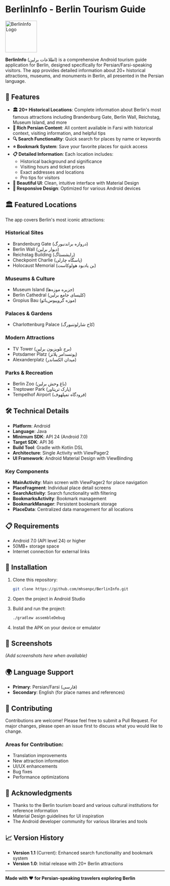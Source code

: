 # BerlinInfo - Berlin Tourism Guide

<img src="app/src/main/res/mipmap-hdpi/ic_launcher.png" alt="BerlinInfo Logo" width="100"/>

**BerlinInfo** (اطلاعات برلین) is a comprehensive Android tourism guide application for Berlin, designed specifically for Persian/Farsi-speaking visitors. The app provides detailed information about 20+ historical attractions, museums, and monuments in Berlin, all presented in the Persian language.

## 📱 Features

- **🏛️ 20+ Historical Locations**: Complete information about Berlin's most famous attractions including Brandenburg Gate, Berlin Wall, Reichstag, Museum Island, and more
- **📖 Rich Persian Content**: All content available in Farsi with historical context, visiting information, and helpful tips
- **🔍 Search Functionality**: Quick search for places by name or keywords
- **⭐ Bookmark System**: Save your favorite places for quick access
- **📋 Detailed Information**: Each location includes:
  - Historical background and significance
  - Visiting hours and ticket prices
  - Exact addresses and locations
  - Pro tips for visitors
- **🎨 Beautiful UI**: Clean, intuitive interface with Material Design
- **📱 Responsive Design**: Optimized for various Android devices

## 🏛️ Featured Locations

The app covers Berlin's most iconic attractions:

### Historical Sites
- Brandenburg Gate (دروازه براندنبورگ)
- Berlin Wall (دیوار برلین)
- Reichstag Building (رایشستاگ)
- Checkpoint Charlie (پاسگاه چارلی)
- Holocaust Memorial (بن یادبود هولوکاست)

### Museums & Culture
- Museum Island (جزیره موزه‌ها)
- Berlin Cathedral (کلیسای جامع برلین)
- Gropius Bau (موزه گروپیوس‌بائو)

### Palaces & Gardens
- Charlottenburg Palace (کاخ شارلوتنبورگ)

### Modern Attractions
- TV Tower (برج تلویزیون برلین)
- Potsdamer Platz (پوتسدامر پلاتز)
- Alexanderplatz (میدان الکساندر)

### Parks & Recreation
- Berlin Zoo (باغ وحش برلین)
- Treptower Park (پارک ترپتاور)
- Tempelhof Airport (فرودگاه تمپلهوف)

## 🛠️ Technical Details

- **Platform**: Android
- **Language**: Java
- **Minimum SDK**: API 24 (Android 7.0)
- **Target SDK**: API 36
- **Build Tool**: Gradle with Kotlin DSL
- **Architecture**: Single Activity with ViewPager2
- **UI Framework**: Android Material Design with ViewBinding

### Key Components
- **MainActivity**: Main screen with ViewPager2 for place navigation
- **PlaceFragment**: Individual place detail screens
- **SearchActivity**: Search functionality with filtering
- **BookmarksActivity**: Bookmark management
- **BookmarkManager**: Persistent bookmark storage
- **PlaceData**: Centralized data management for all locations

## 📋 Requirements

- Android 7.0 (API level 24) or higher
- 50MB+ storage space
- Internet connection for external links

## 🚀 Installation

1. Clone this repository:
   ```bash
   git clone https://github.com/mhsenpc/BerlinInfo.git
   ```

2. Open the project in Android Studio

3. Build and run the project:
   ```bash
   ./gradlew assembleDebug
   ```

4. Install the APK on your device or emulator

## 📸 Screenshots

*(Add screenshots here when available)*

## 🌍 Language Support

- **Primary**: Persian/Farsi (فارسی)
- **Secondary**: English (for place names and references)

## 🤝 Contributing

Contributions are welcome! Please feel free to submit a Pull Request. For major changes, please open an issue first to discuss what you would like to change.

### Areas for Contribution:
- Translation improvements
- New attraction information
- UI/UX enhancements
- Bug fixes
- Performance optimizations

## 🙏 Acknowledgments

- Thanks to the Berlin tourism board and various cultural institutions for reference information
- Material Design guidelines for UI inspiration
- The Android developer community for various libraries and tools

## 📈 Version History

- **Version 1.1** (Current): Enhanced search functionality and bookmark system
- **Version 1.0**: Initial release with 20+ Berlin attractions

---

**Made with ❤️ for Persian-speaking travelers exploring Berlin**